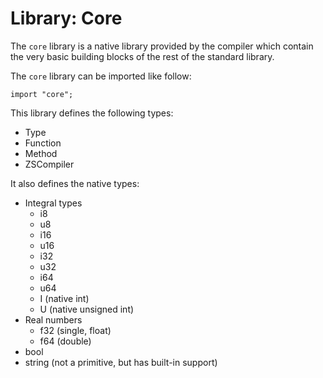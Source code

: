 # Library: Core

The `core` library is a native library provided by the compiler which contain
the very basic building blocks of the rest of the standard library.

The `core` library can be imported like follow:
```zs
import "core";
```

This library defines the following types:
* Type
* Function
* Method
* ZSCompiler

It also defines the native types:
* Integral types
  - i8
  - u8
  - i16
  - u16
  - i32
  - u32
  - i64
  - u64
  - I (native int)
  - U (native unsigned int)
* Real numbers
  - f32 (single, float)
  - f64 (double)
* bool
* string (not a primitive, but has built-in support)
